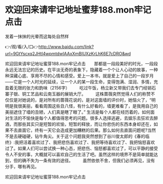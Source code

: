 # 欢迎回来请牢记地址蜜芽188.mon牢记点击
发着一抹抹的光晕而这每处自然样

👉/观/看/入/口👉http://www.baidu.com/link?url=9GtYscxq2JHtl4wpmtdwIAAxXmBlUXzKrLhK6E7cDRO&wd

欢迎回来请牢记地址蜜芽188.mon牢记点击　　那都是一段段美好的时光，一段段永远无法忘记的历史。在平淡无奇的表象下，隐藏着一个个让人心动的故事，一种种深藏心底、享用不尽的心情和感受。爱上一本书，就是爱上了自己的一段岁月——它是一个人时光的延续，让一个人的某一段生命，变得饱满、湿润、多情，充盈着无限的张力和韵味（2156字）
　　吃过午饭，杨立新又带我们去专门经销石寨子银、铜工艺品和云南玉器的展销大厅。
　　这株蔷薇突然觉得人们的称赞不仅仅是对她说的，是对所有的蔷薇花说的，是对这面墙的评价时，她恼火了，“明明是我很美丽，看看周围这些丑八怪，有什么好看的，墙更难看了，是我用自己的美丽遮住了墙的丑陋，人们真是瞎了眼了。”
生活是每个人都在经历着的，如何面对生活的不愉快是每个人都值得思考的问题。很多人选择逃避，去娱乐去狂欢去醉酒，而那些其实只是短暂的欢愉，短暂的释放，而让你悲伤的东西本身却还在，如果不去直面它，终有一天它会造成更加糟糕的后果。那么如何去直面问题呢?当然不是去硬碰硬，钻牛角尖。关于这个问题我突然想到了谷川俊太郎的《春的临终》:我把活着喜欢过了、我把悲伤喜欢过了、我把等待喜欢过了、我把恼怒喜欢过了。如果人们可以尝试换一种心态，把悲伤、恼怒都喜欢过了，可以平静的接受令人不安的事，大概就可以喜欢自己的生活了吧。虽然这样的境界不是简单就能达到，但的确不失为一条有效的途径。
　　虽然依依不舍，但我们必须再见，没有分手，哪有再见。

欢迎回来请牢记地址蜜芽188.mon牢记点击
